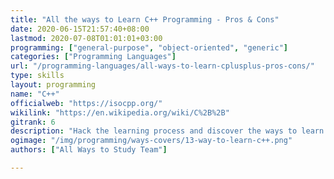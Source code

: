 ```yaml
---
title: "All the ways to Learn C++ Programming - Pros & Cons"
date: 2020-06-15T21:57:40+08:00
lastmod: 2020-07-08T01:01:01+03:00
programming: ["general-purpose", "object-oriented", "generic"]
categories: ["Programming Languages"]
url: "/programming-languages/all-ways-to-learn-cplusplus-pros-cons/"
type: skills
layout: programming
name: "C++"
officialweb: "https://isocpp.org/"
wikilink: "https://en.wikipedia.org/wiki/C%2B%2B"
gitrank: 6
description: "Hack the learning process and discover the ways to learn C++ programming easier with their pros and cons suggested for any level from beginner to professional."
ogimage: "/img/programming/ways-covers/13-way-to-learn-c++.png"
authors: ["All Ways to Study Team"]

---
```


